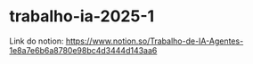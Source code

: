 # trabalho-ia-2025-1

Link do notion: https://www.notion.so/Trabalho-de-IA-Agentes-1e8a7e6b6a8780e98bc4d3444d143aa6
